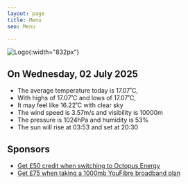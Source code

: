 ```yaml
---
layout: page
title: Menu
seo: Menu

---
```


![Logo](/images/logo.jpg){:width="832px"}

<!-- weather_marker starts -->
## On Wednesday, 02 July 2025

- The average temperature today is 17.07˚C,
- With highs of 17.07˚C and lows of 17.07˚C,
- It may feel like 16.22˚C with clear sky
- The wind speed is 3.57m/s and visibility is 10000m
- The pressure is 1024hPa and humidity is 53%
- The sun will rise at 03:53 and set at 20:30

<!-- weather_marker ends -->

## Sponsors

- [Get £50 credit when switching to Octopus Energy](https://bit.ly/3oD1nnS)
- [Get £75 when taking a 1000mb YouFibre broadband plan](https://aklam.io/91zWhU?)
